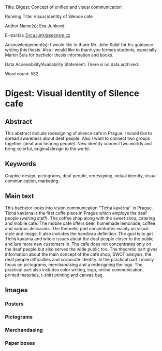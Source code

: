 Title: Digest: Concept of unified and visual communication

Running Title: Visual identity of Silence cafe

Author Name(s): Eva Junková 

E-mail(s): Evca.junk@seznam.cz

Acknowledgement(s): I would like to thank Mr. John Kolář for his guidance writing this thesis. Also I would like to thank you formes students, especially Martin Šula for bachelor thesis information and books.

Data Accessibility/Availability Statement: There is no data archived.

Word count: 532

# Digest: Visual identity of Silence cafe

## Abstract
This abstract include redesigning of silence cafe in Prague. I would like to spread awareness about deaf people. Also I want to connect two groups together (deaf and hearing people). New identity connect two worlds and bring colorful, original design to the world. 

## Keywords
Graphic design, pictograms, deaf people, redesigning, vidual identity, visual communication, marketing. 

## Main text
This bachelor looks into vision communication ‘'Tichá kavárna’' in Prague. Tichá kavárna is the first coffe place in Prague which employs the deaf people (waiting staff). The coffee shop along with the sweet shop, catering and mobile cafe. The mobile cafe offers beer, homemade lemonade, coffee and various delicacies. The theoretic part concentrates mainly on visual style and image. It also includes the handicap definition. The goal is to get Tichá kavárna and whole issues about the deaf people closer to the public and lure more new customers in. The cafe does not concentrates only on the deaf people but also serves the wide public too. The theoretic part gives information about the main concept of the cafe shop, SWOT analysis, the deaf people difficulties and corporate identity. In the practical part I mainly focus on pictograms, merchandising and a redesigning the logo. The practical part also includes color writing, logo, online communication, printed materials, t-shirt printing and canvas bag. 

## Images

### Posters
### Pictograms
### Merchandasing
### Paper boxes
